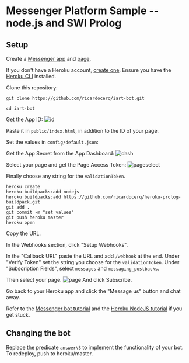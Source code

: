 # Messenger Platform Sample -- node.js and SWI Prolog

## Setup

Create a [Messenger app](https://developers.facebook.com/) and [page](https://www.facebook.com/pages/create).

If you don't have a Heroku account, [create one](https://signup.heroku.com/signup/dc). Ensure you have the [Heroku CLI](https://devcenter.heroku.com/articles/heroku-cli) installed.

Clone this repository:

```
git clone https://github.com/ricardocerq/iart-bot.git

cd iart-bot
```
Get the App ID:
![id](https://cloud.githubusercontent.com/assets/9307236/24323771/c23c7254-1172-11e7-9d1b-1cb7114ff092.JPG)

Paste it in `public/index.html`, in addition to the ID of your page.

Set the values in `config/default.json`:

Get the App Secret from the App Dashboard:
![dash](https://cloud.githubusercontent.com/assets/9307236/24323807/62bc2b98-1173-11e7-9a64-ded167716bd7.JPG)

Select your page and get the Page Access Token:
![pageselect](https://cloud.githubusercontent.com/assets/9307236/24323666/0ab5c9e2-1171-11e7-9385-55263793b134.JPG)

Finally choose any string for the `validationToken`.

```
heroku create
heroku buildpacks:add nodejs
heroku buildpacks:add https://github.com/ricardocerq/heroku-prolog-buildpack.git
git add .
git commit -m "set values"
git push heroku master
heroku open
```
Copy the URL.

In the Webhooks section, click "Setup Webhooks".

In the "Callback URL" paste the URL and add `/webhook` at the end. Under "Verify Token" set the string you choose for the `validationToken`. Under "Subscription Fields", select `messages` and `messaging_postbacks`.

Then select your page.
![page](https://cloud.githubusercontent.com/assets/9307236/24324028/b2386aa8-1176-11e7-9fef-b437b60c661e.JPG)
 And click Subscribe.
 
Go back to your Heroku app and click the "Message us" button and chat away.

Refer to the [Messenger bot tutorial](https://developers.facebook.com/docs/messenger-platform/quickstart) and the [Heroku NodeJS tutorial](https://devcenter.heroku.com/articles/getting-started-with-nodejs#introduction) if you get stuck.

## Changing the bot

Replace the predicate `answer\3` to implement the functionality of your bot. To redeploy, push to heroku/master.

